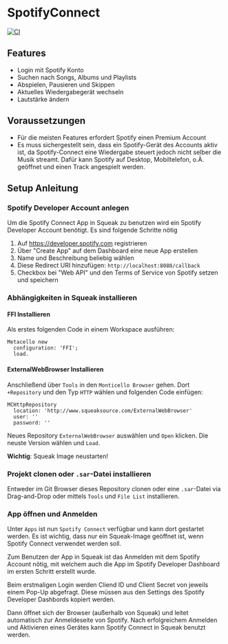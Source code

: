 # SpotifyConnect

[![CI](https://github.com/hpi-swa-teaching/SpotifyConnect/workflows/CI/badge.svg)](https://github.com/hpi-swa-teaching/SpotifyConnect/actions)

## Features
- Login mit Spotify Konto
- Suchen nach Songs, Albums und Playlists
- Abspielen, Pausieren und Skippen
- Aktuelles Wiedergabegerät wechseln
- Lautstärke ändern

## Voraussetzungen
- Für die meisten Features erfordert Spotify einen Premium Account
- Es muss sichergestellt sein, dass ein Spotify-Gerät des Accounts aktiv ist, da Spotify-Connect eine Wiedergabe steuert jedoch nicht selber die Musik streamt. Dafür kann Spotify auf Desktop, Mobiltelefon, o.Ä. geöffnet und einen Track angespielt werden.

## Setup Anleitung
### Spotify Developer Account anlegen
Um die Spotify Connect App in Squeak zu benutzen wird ein Spotify Developer Account benötigt. Es sind folgende Schritte nötig
1. Auf https://developer.spotify.com registrieren
2. Über "Create App" auf dem Dashboard eine neue App erstellen
4. Name und Beschreibung beliebig wählen
5. Diese Redirect URI hinzufügen: ```http://localhost:8080/callback```
6. Checkbox bei "Web API" und den Terms of Service von Spotify setzen und speichern

### Abhängigkeiten in Squeak installieren
#### FFI Installieren
Als erstes folgenden Code in einem Workspace ausführen:
```smalltalk
Metacello new
  configuration: 'FFI';
  load.
```

#### ExternalWebBrowser Installieren
Anschließend über ```Tools``` in den ```Monticello Browser``` gehen.
Dort ```+Repository``` und den Typ ```HTTP``` wählen und folgenden Code einfügen:

```smalltalk
MCHttpRepository
  location: 'http://www.squeaksource.com/ExternalWebBrowser'
  user: ''
  password: ''
```

Neues Repository ```ExternalWebBrowser``` auswählen und ```Open``` klicken. Die neuste Version wählen und ```Load```.

**Wichtig**: Squeak Image neustarten!

### Projekt clonen oder `.sar`-Datei installieren
Entweder im Git Browser dieses Repository clonen oder eine `.sar`-Datei via Drag-and-Drop oder mittels `Tools` und `File List` installieren.

### App öffnen und Anmelden

Unter ```Apps``` ist nun ```Spotify Connect``` verfügbar und kann dort gestartet werden. Es ist wichtig, dass nur ein Squeak-Image geöffnet ist, wenn Spotify Connect verwendet werden soll.

Zum Benutzen der App in Squeak ist das Anmelden mit dem Spotify Account nötig, mit welchem auch die App im Spotify Developer Dashboard im ersten Schritt erstellt wurde. 

Beim erstmaligen Login werden Cliend ID und Client Secret von jeweils einem Pop-Up abgefragt. Diese müssen aus den Settings des Spotify Developer Dashbords kopiert werden.

Dann öffnet sich der Browser (außerhalb von Squeak) und leitet automatisch zur Anmeldeseite von Spotify. Nach erfolgreichem Anmelden und Aktivieren eines Gerätes kann Spotify Connect in Squeak benutzt werden.



